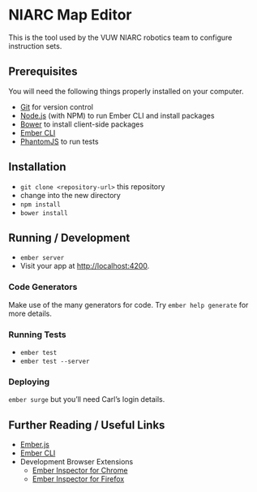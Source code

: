 # NIARC Map Editor

This is the tool used by the VUW NIARC robotics team to configure instruction sets.

## Prerequisites

You will need the following things properly installed on your computer.

* [Git](http://git-scm.com/) for version control
* [Node.js](http://nodejs.org/) (with NPM) to run Ember CLI and install packages
* [Bower](http://bower.io/) to install client-side packages
* [Ember CLI](http://ember-cli.com/)
* [PhantomJS](http://phantomjs.org/) to run tests

## Installation

* `git clone <repository-url>` this repository
* change into the new directory
* `npm install`
* `bower install`

## Running / Development

* `ember server`
* Visit your app at [http://localhost:4200](http://localhost:4200).

### Code Generators

Make use of the many generators for code. Try `ember help generate` for more details.

### Running Tests

* `ember test`
* `ember test --server`

### Deploying

`ember surge` but you’ll need Carl’s login details.

## Further Reading / Useful Links

* [Ember.js](http://emberjs.com/)
* [Ember CLI](http://ember-cli.com/)
* Development Browser Extensions
  * [Ember Inspector for Chrome](https://chrome.google.com/webstore/detail/ember-inspector/bmdblncegkenkacieihfhpjfppoconhi)
  * [Ember Inspector for Firefox](https://addons.mozilla.org/en-US/firefox/addon/ember-inspector/)

